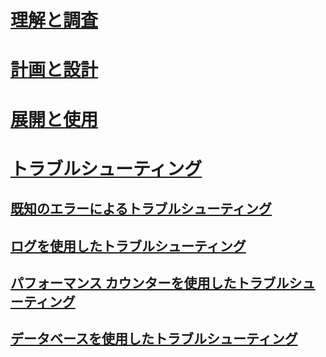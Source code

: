 # [理解と調査](/advanced-threat-analytics/understand-explore/what-is-ata)
# [計画と設計](/advanced-threat-analytics/plan-design/ata-capacity-planning)
# [展開と使用](/advanced-threat-analytics/deploy-use/install-ata)
# [トラブルシューティング](troubleshooting-ata-using-logs.md)
## [既知のエラーによるトラブルシューティング](troubleshooting-ata-known-errors.md)
## [ログを使用したトラブルシューティング](troubleshooting-ata-using-logs.md)
## [パフォーマンス カウンターを使用したトラブルシューティング](troubleshooting-ata-using-perf-counters.md)
## [データベースを使用したトラブルシューティング](troubleshooting-ata-using-ata-database.md)


<!--HONumber=May16_HO1-->


